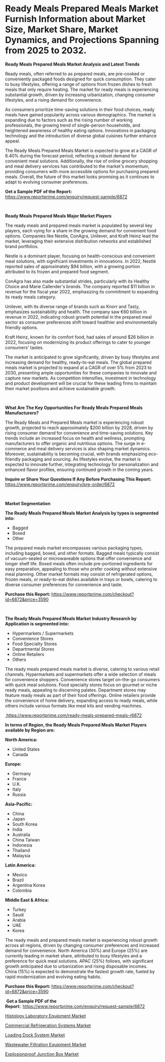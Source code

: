 <p><h1>Ready Meals Prepared Meals Market Furnish Information about Market Size, Market Share, Market Dynamics, and Projections Spanning from 2025 to 2032.</h1></p><p><strong>Ready Meals Prepared Meals Market Analysis and Latest Trends</strong></p>
<p><p>Ready meals, often referred to as prepared meals, are pre-cooked or conveniently packaged foods designed for quick consumption. They cater to busy lifestyles, offering a range of options from frozen dishes to fresh meals that only require heating. The market for ready meals is experiencing substantial growth, driven by increasing urbanization, changing consumer lifestyles, and a rising demand for convenience.</p><p>As consumers prioritize time-saving solutions in their food choices, ready meals have gained popularity across various demographics. The market is expanding due to factors such as the rising number of working professionals, the growing trend of single-person households, and heightened awareness of healthy eating options. Innovations in packaging technology and the introduction of diverse global cuisines further enhance appeal.</p><p>The Ready Meals Prepared Meals Market is expected to grow at a CAGR of 6.40% during the forecast period, reflecting a robust demand for convenient meal solutions. Additionally, the rise of online grocery shopping and meal delivery services has contributed to the market's momentum, providing consumers with more accessible options for purchasing prepared meals. Overall, the future of this market looks promising as it continues to adapt to evolving consumer preferences.</p></p>
<p><strong>Get a Sample PDF of the Report:&nbsp;</strong> <a href="https://www.reportprime.com/enquiry/request-sample/6872?utm_campaign=3047&utm_medium=2&utm_source=Github&utm_content=ia&utm_term=19032025&utm_id=ready-meals-prepared-meals">https://www.reportprime.com/enquiry/request-sample/6872</a></p>
<p>&nbsp;</p>
<p><strong>Ready Meals Prepared Meals Major Market Players</strong></p>
<p><p>The ready meals and prepared meals market is populated by several key players, each vying for a share in the growing demand for convenient food options. Companies like Nestle, ConAgra, Unilever, and Kraft Heinz lead the market, leveraging their extensive distribution networks and established brand portfolios.</p><p>Nestle is a dominant player, focusing on health-conscious and convenient meal solutions, with significant investments in innovations. In 2022, Nestlé reported sales of approximately $94 billion, with a growing portion attributed to its frozen and prepared food segment.</p><p>ConAgra has also made substantial strides, particularly with its Healthy Choice and Marie Callender's brands. The company reported $11 billion in revenue for the fiscal year 2022, emphasizing its commitment to expanding its ready meals category.</p><p>Unilever, with its diverse range of brands such as Knorr and Tasty, emphasizes sustainability and health. The company saw €60 billion in revenue in 2022, indicating robust growth potential in the prepared meal sector as consumer preferences shift toward healthier and environmentally friendly options.</p><p>Kraft Heinz, known for its comfort food, had sales of around $26 billion in 2022, focusing on modernizing its product offerings to cater to younger consumers' tastes.</p><p>The market is anticipated to grow significantly, driven by busy lifestyles and increasing demand for healthy, ready-to-eat meals. The global prepared meals market is projected to expand at a CAGR of over 5% from 2023 to 2030, presenting ample opportunities for these companies to innovate and capture new markets. As competition intensifies, investment in technology and product development will be crucial for these leading firms to maintain their market positions and achieve sustainable growth.</p></p>
<p>&nbsp;</p>
<p><strong>What Are The Key Opportunities For Ready Meals Prepared Meals Manufacturers?</strong></p>
<p><p>The Ready Meals and Prepared Meals market is experiencing robust growth, projected to reach approximately $200 billion by 2028, driven by rising consumer demand for convenience and time-saving solutions. Key trends include an increased focus on health and wellness, prompting manufacturers to offer organic and nutritious options. The surge in e-commerce and meal delivery services is also shaping market dynamics. Moreover, sustainability is becoming crucial, with brands emphasizing eco-friendly packaging and sourcing. As lifestyles evolve, the market is expected to innovate further, integrating technology for personalization and enhanced flavor profiles, ensuring continued growth in the coming years.</p></p>
<p><strong>Inquire or Share Your Questions If Any Before Purchasing This Report:</strong> <a href="https://www.reportprime.com/enquiry/pre-order/6872?utm_campaign=3047&utm_medium=2&utm_source=Github&utm_content=ia&utm_term=19032025&utm_id=ready-meals-prepared-meals">https://www.reportprime.com/enquiry/pre-order/6872</a></p>
<p>&nbsp;</p>
<p><strong>Market Segmentation</strong></p>
<p><strong>The Ready Meals Prepared Meals Market Analysis by types is segmented into:</strong></p>
<p><ul><li>Bagged</li><li>Boxed</li><li>Other</li></ul></p>
<p><p>The prepared meals market encompasses various packaging types, including bagged, boxed, and other formats. Bagged meals typically consist of vacuum-sealed or microwaveable options that offer convenience and longer shelf life. Boxed meals often include pre-portioned ingredients for easy preparation, appealing to those who prefer cooking without extensive meal planning. Other market formats may consist of refrigerated options, frozen meals, or ready-to-eat dishes available in trays or bowls, catering to diverse consumer preferences for convenience and taste.</p></p>
<p><strong>Purchase this Report:&nbsp;</strong><a href="https://www.reportprime.com/checkout?id=6872&price=3590&utm_campaign=3047&utm_medium=2&utm_source=Github&utm_content=ia&utm_term=19032025&utm_id=ready-meals-prepared-meals">https://www.reportprime.com/checkout?id=6872&price=3590</a></p>
<p>&nbsp;</p>
<p><strong>The Ready Meals Prepared Meals Market Industry Research by Application is segmented into:</strong></p>
<p><ul><li>Hypermarkets / Supermarkets</li><li>Convenience Stores</li><li>Food Specialty Stores</li><li>Departmental Stores</li><li>Online Retailers</li><li>Others</li></ul></p>
<p><p>The ready meals prepared meals market is diverse, catering to various retail channels. Hypermarkets and supermarkets offer a wide selection of meals for convenience shoppers. Convenience stores target on-the-go consumers with quick meal solutions. Food specialty stores focus on gourmet or niche ready meals, appealing to discerning palates. Department stores may feature ready meals as part of their food offerings. Online retailers provide the convenience of home delivery, expanding access to ready meals, while others include various formats like meal kits and vending machines.</p></p>
<p><a href="https://www.reportprime.com/ready-meals-prepared-meals-r6872?utm_campaign=3047&utm_medium=2&utm_source=Github&utm_content=ia&utm_term=19032025&utm_id=ready-meals-prepared-meals">&nbsp;https://www.reportprime.com/ready-meals-prepared-meals-r6872</a></p>
<p><strong>In terms of Region, the Ready Meals Prepared Meals Market Players available by Region are:</strong></p>
<p>
    <p> <strong> North America: </strong>
        <ul>
            <li>United States</li>
            <li>Canada</li>
        </ul>
        </p> 
    <p> <strong> Europe: </strong>
        <ul>
            <li>Germany</li>
            <li>France</li>
            <li>U.K.</li>
            <li>Italy</li>
            <li>Russia</li>
        </ul>
        </p> 
    <p> <strong> Asia-Pacific: </strong>
        <ul>
            <li>China</li>
            <li>Japan</li>
            <li>South Korea</li>
            <li>India</li>
            <li>Australia</li>
            <li>China Taiwan</li>
            <li>Indonesia</li>
            <li>Thailand</li>
            <li>Malaysia</li>
        </ul>
        </p> 
    <p> <strong> Latin America: </strong>
        <ul>
            <li>Mexico</li>
            <li>Brazil</li>
            <li>Argentina Korea</li>
            <li>Colombia</li>
        </ul>
        </p> 
    <p> <strong> Middle East & Africa: </strong>
        <ul>
            <li>Turkey</li>
            <li>Saudi</li>
            <li>Arabia</li>
            <li>UAE</li>
            <li>Korea</li>
        </ul>
    </p>
    </p>
<p><p>The ready meals and prepared meals market is experiencing robust growth across all regions, driven by changing consumer preferences and increased demand for convenience. North America (30%) and Europe (25%) are currently leading in market share, attributed to busy lifestyles and a preference for quick meal solutions. APAC (25%) follows, with significant growth anticipated due to urbanization and rising disposable incomes. China (15%) is expected to demonstrate the fastest growth rate, fueled by rapid modernization and evolving eating habits.</p></p>
<p><strong>Purchase this Report: </strong><a href="https://www.reportprime.com/checkout?id=6872&price=3590&utm_campaign=3047&utm_medium=2&utm_source=Github&utm_content=ia&utm_term=19032025&utm_id=ready-meals-prepared-meals">https://www.reportprime.com/checkout?id=6872&price=3590</a></p>
<p>&nbsp;<strong>Get a Sample PDF of the Report:&nbsp;&nbsp;</strong><a href="https://www.reportprime.com/enquiry/request-sample/6872?utm_campaign=3047&utm_medium=2&utm_source=Github&utm_content=ia&utm_term=19032025&utm_id=ready-meals-prepared-meals">https://www.reportprime.com/enquiry/request-sample/6872</a></p>
<p><strong></strong></p>
<p><p><a href="https://www.linkedin.com/pulse/analyzing-histology-laboratory-equipment-market-size-revenue-c65mf?utm_campaign=3047&utm_medium=2&utm_source=Github&utm_content=ia&utm_term=19032025&utm_id=ready-meals-prepared-meals">Histology Laboratory Equipment Market</a></p><p><a href="https://www.linkedin.com/pulse/global-commercial-refrigeration-systems-market-insights-iywac?utm_campaign=3047&utm_medium=2&utm_source=Github&utm_content=ia&utm_term=19032025&utm_id=ready-meals-prepared-meals">Commercial Refrigeration Systems Market</a></p><p><a href="https://www.linkedin.com/pulse/strategic-roadmap-success-global-loading-dock-system-market-kidzc?utm_campaign=3047&utm_medium=2&utm_source=Github&utm_content=ia&utm_term=19032025&utm_id=ready-meals-prepared-meals">Loading Dock System Market</a></p><p><a href="https://www.linkedin.com/pulse/robust-growth-anticipated-wastewater-filtration-equipment-market-pkvtf?utm_campaign=3047&utm_medium=2&utm_source=Github&utm_content=ia&utm_term=19032025&utm_id=ready-meals-prepared-meals">Wastewater Filtration Equipment Market</a></p><p><a href="https://www.linkedin.com/pulse/explosionproof-junction-box-market-maturity-analysis-regional-dsbcc?utm_campaign=3047&utm_medium=2&utm_source=Github&utm_content=ia&utm_term=19032025&utm_id=ready-meals-prepared-meals">Explosionproof Junction Box Market</a></p></p>